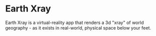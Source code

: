 # Earth Xray

Earth Xray is a virtual-reality app that renders a 3d "xray" of world geography - as it exists in real-world, physical space below your feet.
